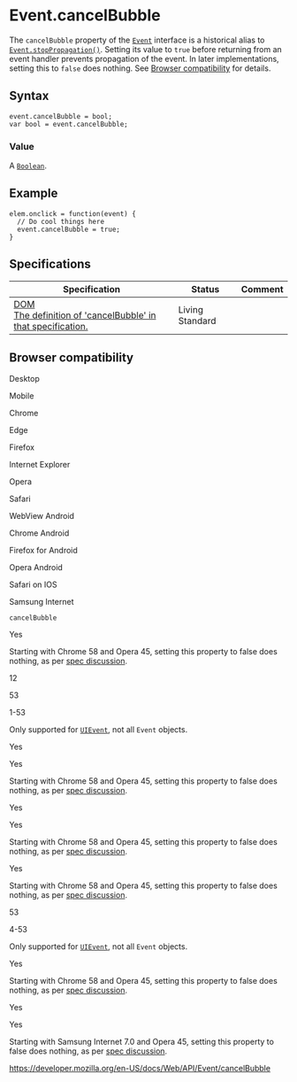 # Event.cancelBubble

The `cancelBubble` property of the [`Event`](../event) interface is a historical alias to [`Event.stopPropagation()`](stoppropagation). Setting its value to `true` before returning from an event handler prevents propagation of the event. In later implementations, setting this to `false` does nothing. See [Browser compatibility](#browser_compatibility) for details.

## Syntax

    event.cancelBubble = bool;
    var bool = event.cancelBubble;

### Value

A [`Boolean`](https://developer.mozilla.org/en-US/docs/Web/JavaScript/Reference/Global_Objects/Boolean).

## Example

    elem.onclick = function(event) {
      // Do cool things here
      event.cancelBubble = true;
    }

## Specifications

<table><thead><tr class="header"><th>Specification</th><th>Status</th><th>Comment</th></tr></thead><tbody><tr class="odd"><td><a href="https://dom.spec.whatwg.org/#dom-event-cancelbubble">DOM<br />
<span class="small">The definition of 'cancelBubble' in that specification.</span></a></td><td><span class="spec-living">Living Standard</span></td><td></td></tr></tbody></table>

## Browser compatibility

Desktop

Mobile

Chrome

Edge

Firefox

Internet Explorer

Opera

Safari

WebView Android

Chrome Android

Firefox for Android

Opera Android

Safari on IOS

Samsung Internet

`cancelBubble`

Yes

Starting with Chrome 58 and Opera 45, setting this property to false does nothing, as per [spec discussion](https://github.com/whatwg/dom/issues/211).

12

53

1-53

Only supported for [`UIEvent`](https://developer.mozilla.org/docs/Web/API/UIEvent), not all `Event` objects.

Yes

Yes

Starting with Chrome 58 and Opera 45, setting this property to false does nothing, as per [spec discussion](https://github.com/whatwg/dom/issues/211).

Yes

Yes

Starting with Chrome 58 and Opera 45, setting this property to false does nothing, as per [spec discussion](https://github.com/whatwg/dom/issues/211).

Yes

Starting with Chrome 58 and Opera 45, setting this property to false does nothing, as per [spec discussion](https://github.com/whatwg/dom/issues/211).

53

4-53

Only supported for [`UIEvent`](https://developer.mozilla.org/docs/Web/API/UIEvent), not all `Event` objects.

Yes

Starting with Chrome 58 and Opera 45, setting this property to false does nothing, as per [spec discussion](https://github.com/whatwg/dom/issues/211).

Yes

Yes

Starting with Samsung Internet 7.0 and Opera 45, setting this property to false does nothing, as per [spec discussion](https://github.com/whatwg/dom/issues/211).

<a href="https://developer.mozilla.org/en-US/docs/Web/API/Event/cancelBubble" class="_attribution-link">https://developer.mozilla.org/en-US/docs/Web/API/Event/cancelBubble</a>
